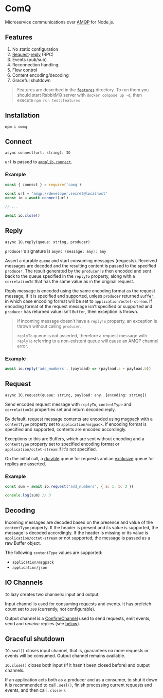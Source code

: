 # ComQ

Microservice communications over [AMQP](https://github.com/amqp-node/amqplib) for
Node.js.

## Features

1. No static configuration
2. [Request](#request)-[reply](#reply) (RPC)
3. Events (pub/sub)
4. Reconnection handling
5. Flow control
6. Content encoding/decoding
7. Graceful shutdown

> Features are described in the [`features`](features) directory. To run them you should start
> RabbitMQ server with `docker compose up -d`, then execute `npm run test:features`

## Installation

`npm i comq`

## Connect

`async connect(url: string): IO`

`url` is passed
to [`amqplib.connect`](https://amqp-node.github.io/amqplib/channel_api.html#connect).

### Example

```javascript
const { connect } = require('comq')

const url = 'amqp://developer:secret@localhost'
const io = await connect(url)

// ...

await io.close()
```

## Reply

`async IO.reply(queue: string, producer)`

`producer`'s signature is `async (message: any): any`

Assert a durable `queue` and start consuming messages (requests). Received messages are decoded and
the resulting content is passed to the specified `producer`. The result generated by the `producer`
is then encoded and sent back to the queue specified in the `replyTo` property, along with
a `correlationId` that has the same value as in the original request.

Reply message is encoded using the same encoding format as the request message, if it is specified
and supported, unless `producer` returned `Buffer`, in which case encoding format will be set
to `application/octet-stream`. If encoding format of the request message isn't specified or
supported and `producer` has returned value isn't `Buffer`, then exception is thrown.

> If incoming message doesn't have a `replyTo` property, an exception is thrown without
> calling `producer`.
>
> `replyTo` queue is not asserted, therefore a request message with `replyTo` referring to a
> non-existent queue will cause an AMQP channel error.

### Example

```javascript
await io.reply('add_numbers', (payload) => (payload.a + payload.b))
```

## Request

`async IO.request(queue: string, payload: any, [encoding: string])`

Send encoded request message with `replyTo`, `contentType` and `correlationId` properties set and
return decoded reply.

By default, request message contents are encoded using [msgpack](https://msgpack.org) with
a `contentType` property set to `application/msgpack`. If encoding format is specified and
supported, contents are encoded accordingly.

Exceptions to this are Buffers, which are sent without encoding and a `contentType` property set
to specified encoding format or `application/octet-stream` if it's not specified.

On the initial call, a [durable](https://www.rabbitmq.com/queues.html#properties) queue for
requests and an [exclusive](https://www.rabbitmq.com/queues.html#properties) queue for replies are
asserted.

[^1]: [Queue properties](https://www.rabbitmq.com/queues.html#properties)

### Example

```javascript
const sum = await io.request('add_numbers', { a: 1, b: 2 })

console.log(sum) // 3
```

## Decoding

Incoming messages are decoded based on the presence and value of the `contentType` property. If the
header is present and its value is supported, the message is decoded accordingly. If the header is
missing or its value is `application/octet-stream` or not supported, the message is passed as a raw
Buffer object.

The following `contentType` values are supported:

- `application/msgpack`
- `application/json`

## IO Channels

`IO` lazy creates two channels: input and output.

Input channel is used for consuming requests and events. It has prefetch count set to `300`
(currently, not configurable).

Output channel is
a [ConfirmChannel](https://amqp-node.github.io/amqplib/channel_api.html#confirmchannel) used to send
requests, emit events, send and *receive* replies (see [below](#graceful-shutdown)).

## Graceful shutdown

`IO.seal()` closes input channel, that is, guarantees no more requests or events will be consumed.
Output channel remains available.

`IO.close()` closes both input (if it hasn't been closed before) and output channels.

If an application acts both as a producer and as a consumer, to shut it down it is recommended to
call `.seal()`, finish processing current requests and events, and then call `.close()`.
